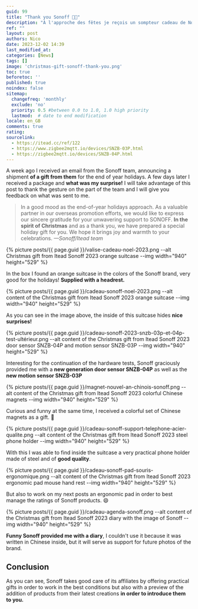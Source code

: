 ```yaml
---
guid: 99
title: "Thank you Sonoff 🎅🏻"
description: "À l'approche des fêtes je reçois un sompteur cadeau de Noel de la part de Sonoff"
ref: ""
layout: post
authors: Nico
date: 2023-12-02 14:39
last_modified_at: 
categories: [News]
tags: []
image: 'christmas-gift-sonoff-thank-you.png'
toc: true
beforetoc: ''
published: true
noindex: false
sitemap:
  changefreq: 'monthly'
  exclude: 'no'
  priority: 0.5 #between 0.0 to 1.0, 1.0 high priority
  lastmod:  # date to end modification
locale: en_GB
comments: true
rating:  
sourcelink:
  - https://itead.cc/ref/122
  - https://www.zigbee2mqtt.io/devices/SNZB-03P.html
  - https://zigbee2mqtt.io/devices/SNZB-04P.html
---
```


A week ago I received an email from the Sonoff team, announcing a shipment **of a gift from them** for the end of year holidays. A few days later I received a package and **what was my surprise!**
I will take advantage of this post to thank the gesture on the part of the team and I will give you feedback on what was sent to me.


> In a good mood as the end-of-year holidays approach. As a valuable partner in our overseas promotion efforts, we would like to express our sincere gratitude for your unwavering support to SONOFF. **In the spirit of Christmas** and as a thank you, we have prepared a special holiday gift for you. We hope it brings joy and warmth to your celebrations. <cite>—Sonoff/Itead team</cite>

{% picture posts/{{ page.guid }}/valise-cadeau-noel-2023.png --alt Christmas gift from Itead Sonoff 2023 orange suitcase --img width="940" height="529" %}

In the box I found an orange suitcase in the colors of the Sonoff brand, very good for the holidays! **Supplied with a headrest.**

{% picture posts/{{ page.guid }}/cadeau-sonoff-noel-2023.png --alt content of the Christmas gift from Itead Sonoff 2023 orange suitcase --img width="940" height="529" %}

As you can see in the image above, the inside of this suitcase hides **nice surprises!**

{% picture posts/{{ page.guid }}/cadeau-sonoff-2023-snzb-03p-et-04p-test-ultérieur.png --alt content of the Christmas gift from Itead Sonoff 2023 door sensor SNZB-04P and motion sensor SNZB-03P --img width="940" height="529" %}

Interesting for the continuation of the hardware tests, Sonoff graciously provided me with a **new generation door sensor SNZB-04P** as well as the **new motion sensor SNZB-03P**

{% picture posts/{{ page.guid }}/magnet-nouvel-an-chinois-sonoff.png --alt content of the Christmas gift from Itead Sonoff 2023 colorful Chinese magnets --img width="940" height="529" %}

Curious and funny at the same time, I received a colorful set of Chinese magnets as a gift. 🤪

{% picture posts/{{ page.guid }}/cadeau-sonoff-support-telephone-acier-qualite.png --alt content of the Christmas gift from Itead Sonoff 2023 steel phone holder --img width="940" height="529" %}

With this I was able to find inside the suitcase a very practical phone holder made of steel and of **good quality**.

{% picture posts/{{ page.guid }}/cadeau-sonoff-pad-souris-ergonomique.png --alt content of the Christmas gift from Itead Sonoff 2023 ergonomic pad mouse hand rest --img width="940" height="529" %}

But also to work on my next posts an ergonomic pad in order to best manage the ratings of Sonoff products. 😄

{% picture posts/{{ page.guid }}/cadeau-agenda-sonoff.png --alt content of the Christmas gift from Itead Sonoff 2023 diary with the image of Sonoff --img width="940" height="529" %}

**Funny Sonoff provided me with a diary**, I couldn't use it because it was written in Chinese inside, but it will serve as support for future photos of the brand.

## Conclusion

As you can see, Sonoff takes good care of its affiliates by offering practical gifts in order to work in the best conditions but also with a preview of the addition of products from their latest creations **in order to introduce them to you.**